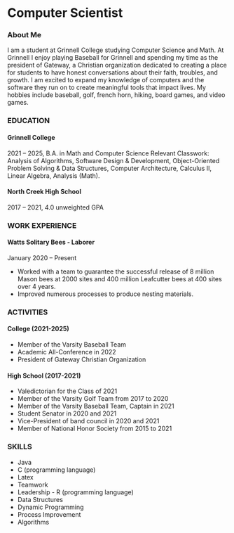 # Computer Scientist

### About Me

I am a student at Grinnell College studying Computer Science and Math. At Grinnell I enjoy playing Baseball for Grinnell and spending my time as the president of Gateway, a Christian organization dedicated to creating a place for students to have honest conversations about their faith, troubles, and growth. I am excited to expand my knowledge of computers and the software they run on to create meaningful tools that impact lives.
My hobbies include baseball, golf, french horn, hiking, board games, and video games.

### EDUCATION

#### Grinnell College
2021 – 2025,
B.A. in Math and Computer Science
Relevant Classwork: Analysis of Algorithms, Software Design & Development, Object-Oriented Problem Solving & Data Structures, Computer Architecture, Calculus II, Linear Algebra, Analysis (Math). 

#### North Creek High School
2017 – 2021,
4.0 unweighted GPA 

### WORK EXPERIENCE
#### Watts Solitary Bees - Laborer
January 2020 – Present
-	Worked with a team to guarantee the successful release of 8 million Mason bees at 2000 sites and 400 million Leafcutter bees at 400 sites over 4 years. 
-	Improved numerous processes to produce nesting materials.

### ACTIVITIES
#### College (2021-2025)
-	Member of the Varsity Baseball Team
-	Academic All-Conference in 2022
-	President of Gateway Christian Organization

#### High School (2017-2021)
-	Valedictorian for the Class of 2021
-	Member of the Varsity Golf Team from 2017 to 2020
-	Member of the Varsity Baseball Team, Captain in 2021
-	Student Senator in 2020 and 2021
-	Vice-President of band council in 2020 and 2021
-	Member of National Honor Society from 2015 to 2021
  
### SKILLS
-	Java
-	C (programming language)
-	Latex
-	Teamwork
-	Leadership	-	R (programming language)
-	Data Structures
-	Dynamic Programming
-	Process Improvement
-	Algorithms


